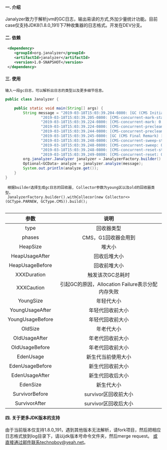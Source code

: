 #### 一. 介绍
Janalyzer致力于解析jvm的GC日志，输出易读的方式,外加少量统计功能。目前case仅支持JDK8(1.8.0_191)下7种收集器的日志格式。开发在DEV分支。

#### 二. 依赖
   ```xml
    <dependency>
       <groupId>org.janalyzer</groupId>
       <artifactId>janalyzer</artifactId>
       <version>1.0-SNAPSHOT</version>
    </dependency>
   ```

#### 三. 使用

   
   ```
   输入一段gc日志，可以解析出日志的类型以及更多细节信息。
   ```
   ```java
   public class Janalyzer {
   
       public static void main(String[] args) {
           String message = "2019-03-18T15:03:39.204-0800: [GC (CMS Initial Mark) [1 CMS-initial-mark: 28020K(42092K)] 28020K(53868K), 0.0007546 secs] [Times: user=0.00 sys=0.00, real=0.00 secs]" +
                   "2019-03-18T15:03:39.205-0800: [CMS-concurrent-mark-start]" +
                   "2019-03-18T15:03:39.224-0800: [CMS-concurrent-mark: 0.019/0.019 secs] [Times: user=0.05 sys=0.00, real=0.02 secs]" +
                   "2019-03-18T15:03:39.224-0800: [CMS-concurrent-preclean-start]" +
                   "2019-03-18T15:03:39.244-0800: [CMS-concurrent-preclean: 0.020/0.020 secs] [Times: user=0.04 sys=0.00, real=0.02 secs]" +
                   "2019-03-18T15:03:39.245-0800: [GC (CMS Final Remark) [YG occupancy: 0 K (11776 K)]2019-03-18T15:03:39.245-0800: [Rescan (parallel) , 0.0007508 secs]2019-03-18T15:03:39.245-0800: [weak refs processing, 0.0000221 secs]2019-03-18T15:03:39.245-0800: [class unloading, 0.0011218 secs]2019-03-18T15:03:39.247-0800: [scrub symbol table, 0.0007869 secs]2019-03-18T15:03:39.247-0800: [scrub string table, 0.0002856 secs][1 CMS-remark: 28020K(42092K)] 28020K(53868K), 0.0030433 secs] [Times: user=0.00 sys=0.00, real=0.00 secs]" +
                   "2019-03-18T15:03:39.248-0800: [CMS-concurrent-sweep-start]" +
                   "2019-03-18T15:03:39.248-0800: [CMS-concurrent-sweep: 0.001/0.001 secs] [Times: user=0.00 sys=0.00, real=0.00 secs]" +
                   "2019-03-18T15:03:39.248-0800: [CMS-concurrent-reset-start]" +
                   "2019-03-18T15:03:39.249-0800: [CMS-concurrent-reset: 0.001/0.001 secs] [Times: user=0.00 sys=0.00, real=0.00 secs]";
           org.janalyzer.Janalyzer janalyzer = JanalyzerFactory.builder().withCollecor(new Collector.All()).build();
           Optional<GCData> analyze = janalyzer.analyze(message);
           System.out.println(analyze.get());
       }
   }
   ```
   ```
    根据builder选择生成gc日志的回收器, Collector参数为young区以及old的回收器类型。
    JanalyzerFactory.builder().withCollecor(new Collector<>(GCType.PARNEW, GCType.CMS)).build();
    
   ```
   |参数|说明|
   |:----:|:----:|
   |type|回收器类型|
   |phases|CMS，G1回收器会用到|
   |HeapSize|堆大小|
   |HeapUsageAfter|回收后堆大小|
   |HeapUsageBefore|回收前堆大小|
   |XXXDuration|触发该次GC总耗时|
   |XXXCaution|引起GC的原因，Allocation Failure表示分配内存失败|
   |YoungSize|年轻代大小|
   |YoungUsageAfter|年轻代回收前大小|
   |YoungUsageBefore|年轻代回收前大小|
   |OldSize|年老代大小|
   |OldUsageAfter|年老代回收前大小|
   |OldUsageBefore|年老代回收前大小|
   |EdenUsage|新生代当前使用大小|
   |EdenUsageBefore|新生代回收前大小|
   |EdenUsageAfter|新生代回收后大小|
   |EdenSize|新生代大小|
   |SurvivorBefore|survivor区回收前大小|
   |SurvivorAfter|survivor区回收后大小|
   

#### 四. 关于更多JDK版本的支持
   由于当前版本仅支持1.8.0_191，遇到其他版本无法解析，请fork项目，然后把相应日志格式放到log目录下，请以jdk版本号命令文件夹，然后merge request。
   或直接通过邮件联系technoboy@yeah.net。
